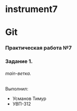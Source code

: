 # instrument7
# Git
### Практическая работа №7
### Задание 1.
###### main-ветка.
Выполнил:
* Усманов Тимур
* УВП-312